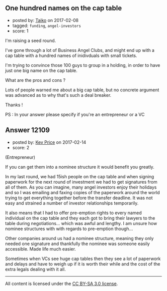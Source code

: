 ## One hundred names on the cap table

- posted by: [Taiko](https://stackexchange.com/users/334941/taiko) on 2017-02-08
- tagged: `funding`, `angel-investors`
- score: 1

<p>I'm raising a seed round.</p>

<p>I've gone through a lot of Business Angel Clubs, and might end up with a cap table with a hundred names of inidivduals with small tickets.</p>

<p>I'm trying to convince those 100 guys to group in a holding, in order to have just one big name on the cap table.</p>

<p>What are the pros and cons ?</p>

<p>Lots of people warned me about a big cap table, but no concrete argument was advanced as to why that's such a deal breaker.</p>

<p>Thanks !</p>

<p>PS : In your answer please specify if you're an entrepreneur or a VC</p>



## Answer 12109

- posted by: [Kev Price](https://stackexchange.com/users/1109274/kev-price) on 2017-02-14
- score: 2

<p>(Entrepreneur)</p>

<p>If you can get them into a nominee structure it would benefit you greatly.</p>

<p>In my last round, we had 15ish people on the cap table and when signing paperwork for the next round of investment we had to get signatures from all of them. As you can imagine, many angel investors enjoy their holidays and so I was emailing and faxing copies of the paperwork around the world trying to get everything together before the transfer deadline. It was not easy and strained a number of investor relationships temporarily.</p>

<p>It also means that I had to offer pre-emption rights to every named individual on the cap table and they each got to bring their lawyers to the table during negotiations... which was awful and lengthy. I am unsure how nominee structures with with regards to pre-emption though... </p>

<p>Other companies around us had a nominee structure, meaning they only needed one signature and thankfully the nominee was someone easily accessible. Made life much easier.</p>

<p>Sometimes when VCs see huge cap tables then they see a lot of paperwork and delays and have to weigh up if it is worth their while and the cost of the extra legals dealing with it all.</p>




---

All content is licensed under the [CC BY-SA 3.0 license](https://creativecommons.org/licenses/by-sa/3.0/).
